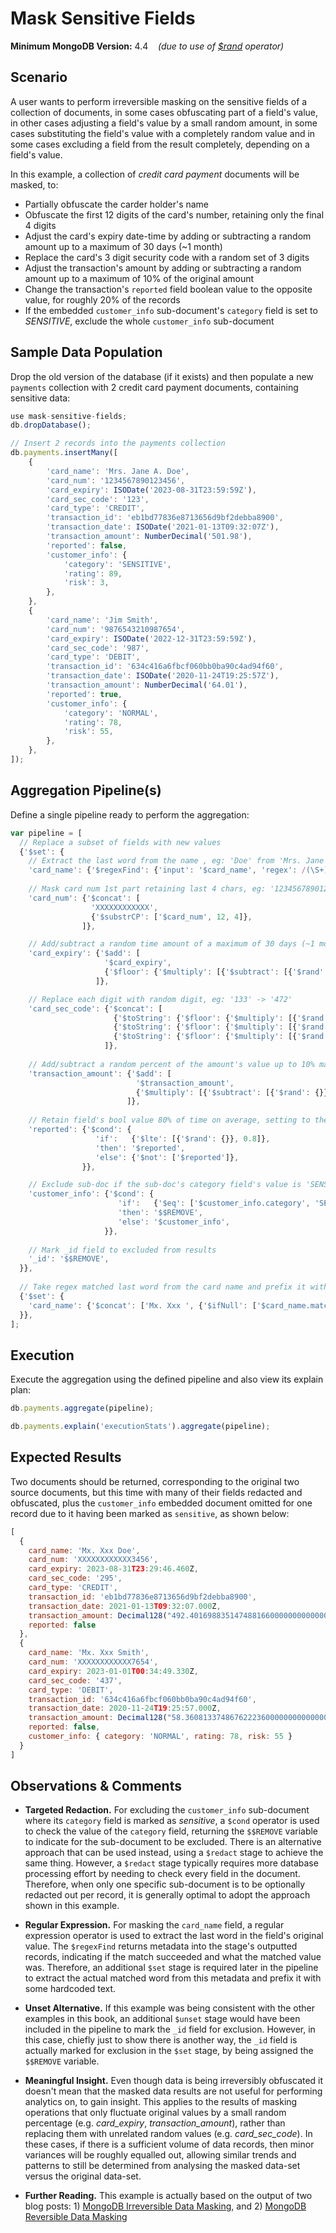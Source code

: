 # Mask Sensitive Fields

__Minimum MongoDB Version:__ 4.4 &nbsp;&nbsp; _(due to use of [$rand](https://docs.mongodb.com/manual/reference/operator/aggregation/rand/) operator)_


## Scenario

A user wants to perform irreversible masking on the sensitive fields of a collection of documents, in some cases obfuscating part of a field's value, in other cases adjusting a field's value by a small random amount, in some cases substituting the field's value with a completely random value and in some cases excluding a field from the result completely, depending on a field's value.

In this example, a collection of _credit card payment_ documents will be masked, to:
 * Partially obfuscate the carder holder's name
 * Obfuscate the first 12 digits of the card's number, retaining only the final 4 digits
 * Adjust the card's expiry date-time by adding or subtracting a random amount up to a maximum of 30 days (~1 month)
 * Replace the card's 3 digit security code with a random set of 3 digits
 * Adjust the transaction's amount by adding or subtracting a random amount up to a maximum of 10% of the original amount
 * Change the transaction's `reported` field boolean value to the opposite value, for roughly 20% of the records
 * If the embedded `customer_info` sub-document's `category` field is set to _SENSITIVE_, exclude the whole `customer_info` sub-document

## Sample Data Population

Drop the old version of the database (if it exists) and then populate a new `payments` collection with 2 credit card payment documents, containing sensitive data:

```javascript
use mask-sensitive-fields;
db.dropDatabase();

// Insert 2 records into the payments collection
db.payments.insertMany([
    {
        'card_name': 'Mrs. Jane A. Doe',
        'card_num': '1234567890123456',
        'card_expiry': ISODate('2023-08-31T23:59:59Z'),
        'card_sec_code': '123',
        'card_type': 'CREDIT',        
        'transaction_id': 'eb1bd77836e8713656d9bf2debba8900',
        'transaction_date': ISODate('2021-01-13T09:32:07Z'),
        'transaction_amount': NumberDecimal('501.98'),
        'reported': false,
        'customer_info': {
            'category': 'SENSITIVE',
            'rating': 89,
            'risk': 3,
        },
    },
    {
        'card_name': 'Jim Smith',
        'card_num': '9876543210987654',
        'card_expiry': ISODate('2022-12-31T23:59:59Z'),
        'card_sec_code': '987',
        'card_type': 'DEBIT',        
        'transaction_id': '634c416a6fbcf060bb0ba90c4ad94f60',
        'transaction_date': ISODate('2020-11-24T19:25:57Z'),
        'transaction_amount': NumberDecimal('64.01'),
        'reported': true,
        'customer_info': {
            'category': 'NORMAL',
            'rating': 78,
            'risk': 55,
        },
    },
]);
```


## Aggregation Pipeline(s)

Define a single pipeline ready to perform the aggregation:

```javascript
var pipeline = [
  // Replace a subset of fields with new values
  {'$set': {
    // Extract the last word from the name , eg: 'Doe' from 'Mrs. Jane A. Doe'
    'card_name': {'$regexFind': {'input': '$card_name', 'regex': /(\S+)$/}},
          
    // Mask card num 1st part retaining last 4 chars, eg: '1234567890123456' -> 'XXXXXXXXXXXX3456'
    'card_num': {'$concat': [
                  'XXXXXXXXXXXX',
                  {'$substrCP': ['$card_num', 12, 4]},
                ]},                     

    // Add/subtract a random time amount of a maximum of 30 days (~1 month) each-way
    'card_expiry': {'$add': [
                     '$card_expiry',
                     {'$floor': {'$multiply': [{'$subtract': [{'$rand': {}}, 0.5]}, 2*30*24*60*60*1000]}},
                   ]},                     

    // Replace each digit with random digit, eg: '133' -> '472'
    'card_sec_code': {'$concat': [
                       {'$toString': {'$floor': {'$multiply': [{'$rand': {}}, 10]}}},
                       {'$toString': {'$floor': {'$multiply': [{'$rand': {}}, 10]}}},
                       {'$toString': {'$floor': {'$multiply': [{'$rand': {}}, 10]}}},
                     ]},
                     
    // Add/subtract a random percent of the amount's value up to 10% maximum each-way
    'transaction_amount': {'$add': [
                            '$transaction_amount',
                            {'$multiply': [{'$subtract': [{'$rand': {}}, 0.5]}, 0.2, '$transaction_amount']},
                          ]},
                          
    // Retain field's bool value 80% of time on average, setting to the opposite value 20% of time
    'reported': {'$cond': {
                   'if':   {'$lte': [{'$rand': {}}, 0.8]},
                   'then': '$reported',
                   'else': {'$not': ['$reported']},
                }},      

    // Exclude sub-doc if the sub-doc's category field's value is 'SENSITIVE'
    'customer_info': {'$cond': {
                        'if':   {'$eq': ['$customer_info.category', 'SENSITIVE']}, 
                        'then': '$$REMOVE',     
                        'else': '$customer_info',
                     }},                                         
                
    // Mark _id field to excluded from results
    '_id': '$$REMOVE',                
  }},
  
  // Take regex matched last word from the card name and prefix it with hardcoded value
  {'$set': {
    'card_name': {'$concat': ['Mx. Xxx ', {'$ifNull': ['$card_name.match', 'Anonymous']}]},                       
  }},
];
```


## Execution

Execute the aggregation using the defined pipeline and also view its explain plan:

```javascript
db.payments.aggregate(pipeline);
```

```javascript
db.payments.explain('executionStats').aggregate(pipeline);
```


## Expected Results

Two documents should be returned, corresponding to the original two source documents, but this time with many of their fields redacted and obfuscated, plus the `customer_info` embedded document omitted for one record due to it having been marked as `sensitive`, as shown below:

```javascript
[
  {
    card_name: 'Mx. Xxx Doe',
    card_num: 'XXXXXXXXXXXX3456',
    card_expiry: 2023-08-31T23:29:46.460Z,
    card_sec_code: '295',
    card_type: 'CREDIT',
    transaction_id: 'eb1bd77836e8713656d9bf2debba8900',
    transaction_date: 2021-01-13T09:32:07.000Z,
    transaction_amount: Decimal128("492.4016988351474881660000000000000"),
    reported: false
  },
  {
    card_name: 'Mx. Xxx Smith',
    card_num: 'XXXXXXXXXXXX7654',
    card_expiry: 2023-01-01T00:34:49.330Z,
    card_sec_code: '437',
    card_type: 'DEBIT',
    transaction_id: '634c416a6fbcf060bb0ba90c4ad94f60',
    transaction_date: 2020-11-24T19:25:57.000Z,
    transaction_amount: Decimal128("58.36081337486762223600000000000000"),
    reported: false,
    customer_info: { category: 'NORMAL', rating: 78, risk: 55 }
  }
]
```


## Observations & Comments

 * __Targeted Redaction.__ For excluding the `customer_info` sub-document where its `category` field is marked as _sensitive_, a `$cond` operator is used to check the value of the `category` field, returning the `$$REMOVE` variable to indicate for the sub-document to be excluded. There is an alternative approach that can be used instead, using a `$redact` stage to achieve the same thing. However, a `$redact` stage typically requires more database processing effort by needing to check every field in the document. Therefore, when only one specific sub-document is to be optionally redacted out per record, it is generally optimal to adopt the approach shown in this example.
 
 * __Regular Expression.__ For masking the `card_name` field, a regular expression operator is used to extract the last word in the field's original value. The `$regexFind` returns metadata into the stage's outputted records, indicating if the match succeeded and what the matched value was. Therefore, an additional `$set` stage is required later in the pipeline to extract the actual matched word from this metadata and prefix it with some hardcoded text.
 
 * __Unset Alternative.__ If this example was being consistent with the other examples in this book, an additional `$unset` stage would have been included in the pipeline to mark the `_id` field for exclusion. However, in this case, chiefly just to show there is another way, the `_id` field is actually marked for exclusion in the `$set` stage, by being assigned the `$$REMOVE` variable.

 * __Meaningful Insight.__ Even though data is being irreversibly obfuscated it doesn't mean that the masked data results are not useful for performing analytics on, to gain insight. This applies to the results of masking operations that only fluctuate original values by a small random percentage (e.g. _card_expiry_, _transaction_amount_), rather than replacing them with unrelated random values (e.g. _card_sec_code_). In these cases, if there is a sufficient volume of data records, then minor variances will be roughly equalled out, allowing similar trends and patterns to still be determined from analysing the masked data-set versus the original data-set.
 
 * __Further Reading.__ This example is actually based on the output of two blog posts: 1) [MongoDB Irreversible Data Masking](https://pauldone.blogspot.com/2021/02/mongdb-data-masking.html), and 2) [MongoDB Reversible Data Masking](https://pauldone.blogspot.com/2021/02/mongdb-reversible-data-masking.html)
 
